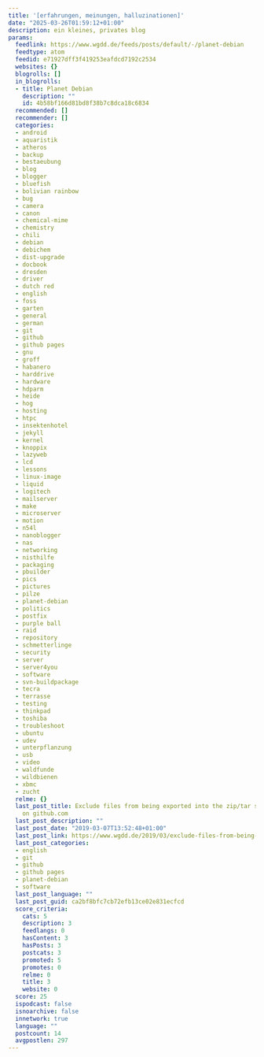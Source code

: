 ```yaml
---
title: '[erfahrungen, meinungen, halluzinationen]'
date: "2025-03-26T01:59:12+01:00"
description: ein kleines, privates blog
params:
  feedlink: https://www.wgdd.de/feeds/posts/default/-/planet-debian
  feedtype: atom
  feedid: e71927dff3f419253eafdcd7192c2534
  websites: {}
  blogrolls: []
  in_blogrolls:
  - title: Planet Debian
    description: ""
    id: 4b58bf166d81bd8f38b7c8dca18c6834
  recommended: []
  recommender: []
  categories:
  - android
  - aquaristik
  - atheros
  - backup
  - bestaeubung
  - blog
  - blogger
  - bluefish
  - bolivian rainbow
  - bug
  - camera
  - canon
  - chemical-mime
  - chemistry
  - chili
  - debian
  - debichem
  - dist-upgrade
  - docbook
  - dresden
  - driver
  - dutch red
  - english
  - foss
  - garten
  - general
  - german
  - git
  - github
  - github pages
  - gnu
  - groff
  - habanero
  - harddrive
  - hardware
  - hdparm
  - heide
  - hog
  - hosting
  - htpc
  - insektenhotel
  - jekyll
  - kernel
  - knoppix
  - lazyweb
  - lcd
  - lessons
  - linux-image
  - liquid
  - logitech
  - mailserver
  - make
  - microserver
  - motion
  - n54l
  - nanoblogger
  - nas
  - networking
  - nisthilfe
  - packaging
  - pbuilder
  - pics
  - pictures
  - pilze
  - planet-debian
  - politics
  - postfix
  - purple ball
  - raid
  - repository
  - schmetterlinge
  - security
  - server
  - server4you
  - software
  - svn-buildpackage
  - tecra
  - terrasse
  - testing
  - thinkpad
  - toshiba
  - troubleshoot
  - ubuntu
  - udev
  - unterpflanzung
  - usb
  - video
  - waldfunde
  - wildbienen
  - xbmc
  - zucht
  relme: {}
  last_post_title: Exclude files from being exported into the zip/tar source archives
    on github.com
  last_post_description: ""
  last_post_date: "2019-03-07T13:52:48+01:00"
  last_post_link: https://www.wgdd.de/2019/03/exclude-files-from-being-exported-into.html
  last_post_categories:
  - english
  - git
  - github
  - github pages
  - planet-debian
  - software
  last_post_language: ""
  last_post_guid: ca2bf8bfc7cb72efb13ce02e831ecfcd
  score_criteria:
    cats: 5
    description: 3
    feedlangs: 0
    hasContent: 3
    hasPosts: 3
    postcats: 3
    promoted: 5
    promotes: 0
    relme: 0
    title: 3
    website: 0
  score: 25
  ispodcast: false
  isnoarchive: false
  innetwork: true
  language: ""
  postcount: 14
  avgpostlen: 297
---
```

